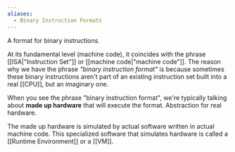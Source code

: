 ```yaml
---
aliases:
  - Binary Instruction Formats
---
```

A format for binary instructions.

At its fundamental level (machine code), it coincides with the phrase [[ISA|"Instruction Set"]] or [[machine code|"machine code"]].
The reason why we have the phrase _"binary instruction format"_ is because sometimes these binary instructions aren't part of an existing instruction set built into a real [[CPU]], but an imaginary one.

When you see the phrase "binary instruction format", we're typically talking about **made up hardware** that will execute the format. Abstraction for real hardware.

The made up hardware is simulated by actual software written in actual machine code.
This specialized software that simulates hardware is called a [[Runtime Environment]] or a [[VM]].